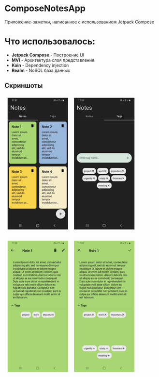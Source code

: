 # ComposeNotesApp
Приложение-заметки, написанное с использованием Jetpack Compose 
# Что использовалось:
- **Jetpack Compose** - Построение UI
- **MVI** - Архитектура слоя представления
- **Koin** - Dependency injection
- **Realm** - NoSQL база данных

## Скриншоты

[<img src="/screenshots/notes.jpg" align="left"
width="200"
    hspace="10" vspace="10">](/readme/Wallabag%20Reading%20List.png)
[<img src="/screenshots/tags.jpg" align="center"
width="200"
    hspace="10" vspace="10">](/readme/Wallabag%20Article%20View.png)
<br/>
<br/>
[<img src="/screenshots/note.jpg" align="left"
width="200"
    hspace="10" vspace="10">](/readme/Wallabag%20Reading%20List.png)
[<img src="/screenshots/note_edit.jpg" align="center"
width="200"
    hspace="10" vspace="10">](/readme/Wallabag%20Article%20View.png)

